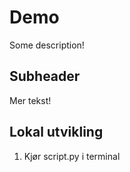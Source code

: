 # Demo

Some description!

## Subheader

Mer tekst!

## Lokal utvikling

1. Kjør script.py i terminal